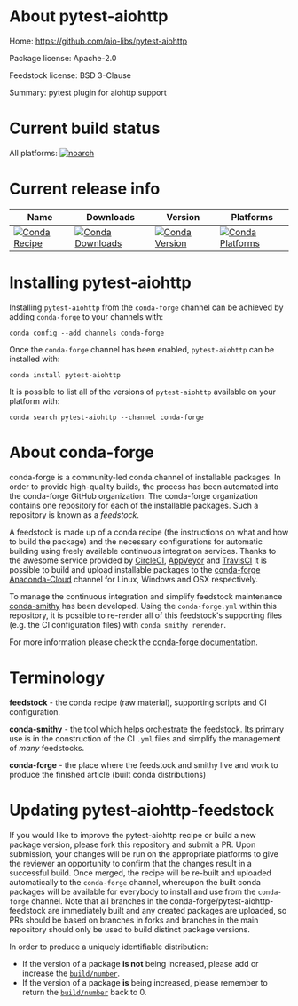 About pytest-aiohttp
====================

Home: https://github.com/aio-libs/pytest-aiohttp

Package license: Apache-2.0

Feedstock license: BSD 3-Clause

Summary: pytest plugin for aiohttp support



Current build status
====================

All platforms:
[![noarch](https://img.shields.io/circleci/project/github/conda-forge/pytest-aiohttp-feedstock/master.svg?label=noarch)](https://circleci.com/gh/conda-forge/pytest-aiohttp-feedstock)

Current release info
====================

| Name | Downloads | Version | Platforms |
| --- | --- | --- | --- |
| [![Conda Recipe](https://img.shields.io/badge/recipe-pytest--aiohttp-green.svg)](https://anaconda.org/conda-forge/pytest-aiohttp) | [![Conda Downloads](https://img.shields.io/conda/dn/conda-forge/pytest-aiohttp.svg)](https://anaconda.org/conda-forge/pytest-aiohttp) | [![Conda Version](https://img.shields.io/conda/vn/conda-forge/pytest-aiohttp.svg)](https://anaconda.org/conda-forge/pytest-aiohttp) | [![Conda Platforms](https://img.shields.io/conda/pn/conda-forge/pytest-aiohttp.svg)](https://anaconda.org/conda-forge/pytest-aiohttp) |

Installing pytest-aiohttp
=========================

Installing `pytest-aiohttp` from the `conda-forge` channel can be achieved by adding `conda-forge` to your channels with:

```
conda config --add channels conda-forge
```

Once the `conda-forge` channel has been enabled, `pytest-aiohttp` can be installed with:

```
conda install pytest-aiohttp
```

It is possible to list all of the versions of `pytest-aiohttp` available on your platform with:

```
conda search pytest-aiohttp --channel conda-forge
```


About conda-forge
=================

conda-forge is a community-led conda channel of installable packages.
In order to provide high-quality builds, the process has been automated into the
conda-forge GitHub organization. The conda-forge organization contains one repository
for each of the installable packages. Such a repository is known as a *feedstock*.

A feedstock is made up of a conda recipe (the instructions on what and how to build
the package) and the necessary configurations for automatic building using freely
available continuous integration services. Thanks to the awesome service provided by
[CircleCI](https://circleci.com/), [AppVeyor](http://www.appveyor.com/)
and [TravisCI](https://travis-ci.org/) it is possible to build and upload installable
packages to the [conda-forge](https://anaconda.org/conda-forge)
[Anaconda-Cloud](http://docs.anaconda.org/) channel for Linux, Windows and OSX respectively.

To manage the continuous integration and simplify feedstock maintenance
[conda-smithy](http://github.com/conda-forge/conda-smithy) has been developed.
Using the ``conda-forge.yml`` within this repository, it is possible to re-render all of
this feedstock's supporting files (e.g. the CI configuration files) with ``conda smithy rerender``.

For more information please check the [conda-forge documentation](https://conda-forge.org/docs/).

Terminology
===========

**feedstock** - the conda recipe (raw material), supporting scripts and CI configuration.

**conda-smithy** - the tool which helps orchestrate the feedstock.
                   Its primary use is in the construction of the CI ``.yml`` files
                   and simplify the management of *many* feedstocks.

**conda-forge** - the place where the feedstock and smithy live and work to
                  produce the finished article (built conda distributions)


Updating pytest-aiohttp-feedstock
=================================

If you would like to improve the pytest-aiohttp recipe or build a new
package version, please fork this repository and submit a PR. Upon submission,
your changes will be run on the appropriate platforms to give the reviewer an
opportunity to confirm that the changes result in a successful build. Once
merged, the recipe will be re-built and uploaded automatically to the
`conda-forge` channel, whereupon the built conda packages will be available for
everybody to install and use from the `conda-forge` channel.
Note that all branches in the conda-forge/pytest-aiohttp-feedstock are
immediately built and any created packages are uploaded, so PRs should be based
on branches in forks and branches in the main repository should only be used to
build distinct package versions.

In order to produce a uniquely identifiable distribution:
 * If the version of a package **is not** being increased, please add or increase
   the [``build/number``](http://conda.pydata.org/docs/building/meta-yaml.html#build-number-and-string).
 * If the version of a package **is** being increased, please remember to return
   the [``build/number``](http://conda.pydata.org/docs/building/meta-yaml.html#build-number-and-string)
   back to 0.